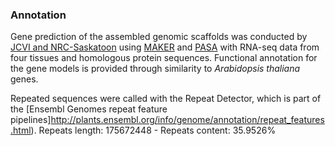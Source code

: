 ### Annotation

Gene prediction of the assembled genomic scaffolds was conducted by
[JCVI and NRC-Saskatoon](http://europepmc.org/articles/PMC4097860) using
[MAKER](http://www.yandell-lab.org/software/maker.html "MAKER") and
[PASA](http://pasa.sourceforge.net/ "PASA") with RNA-seq data from four
tissues and homologous protein sequences. Functional annotation for the
gene models is provided through similarity to *Arabidopsis thaliana*
genes.

Repeated sequences were called with the Repeat Detector, which is part of the [Ensembl Genomes repeat feature pipelines]http://plants.ensembl.org/info/genome/annotation/repeat_features.html). Repeats length: 175672448 - Repeats content: 35.9526%

